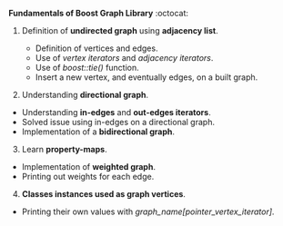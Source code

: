 **Fundamentals of Boost Graph Library** :octocat:

1. Definition of **undirected graph** using **adjacency list**.
   - Definition of vertices and edges.
   - Use of *vertex iterators* and *adjacency iterators*.
   - Use of *boost::tie()* function.
   - Insert a new vertex, and eventually edges, on a built graph.

2. Understanding **directional graph**.
  - Understanding **in-edges** and **out-edges iterators**.
  - Solved issue using in-edges on a directional graph.
  - Implementation of a **bidirectional graph**.

3. Learn **property-maps**.
  - Implementation of **weighted graph**.
  - Printing out weights for each edge.

4. **Classes instances used as graph vertices**.
  - Printing their own values with *graph_name[pointer_vertex_iterator]*.
